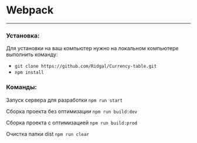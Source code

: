 # Webpack
___
### Установка:

Для установки на ваш компьютер нужно на локальном компьютере выполнить команду: 

- `git clone https://github.com/Ridgal/Currency-table.git`
- `npm install`

### Команды:
Запуск сервера для разработки
`npm run start`

Сборка проекта без оптимизации
`npm run build:dev`

Сборка проекта с оптимизацией
`npm run build:prod`

Очистка папки dist
`npm run clear`
